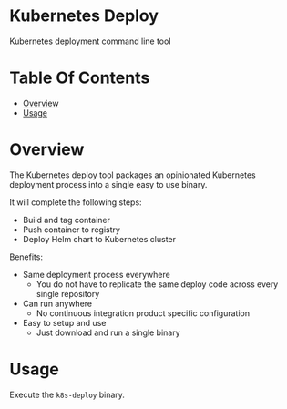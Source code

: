 # Kubernetes Deploy
Kubernetes deployment command line tool

# Table Of Contents
- [Overview](#overview)
- [Usage](#usage)

# Overview
The Kubernetes deploy tool packages an opinionated Kubernetes deployment 
process into a single easy to use binary.

It will complete the following steps:

- Build and tag container
- Push container to registry
- Deploy Helm chart to Kubernetes cluster

Benefits:

- Same deployment process everywhere
	- You do not have to replicate the same deploy code across every single 
		repository
- Can run anywhere
	- No continuous integration product specific configuration
- Easy to setup and use
	- Just download and run a single binary

# Usage
Execute the `k8s-deploy` binary.

